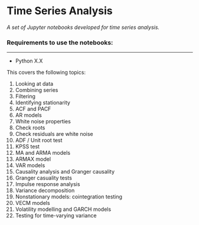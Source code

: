 # Time Series Analysis
*A set of Jupyter notebooks developed for time series analysis.*

### Requirements to use the notebooks:
-----------
 - Python X.X

This covers the following topics:
1. Looking at data
2. Combining series
3. Filtering
4. Identifying stationarity
5. ACF and PACF
6. AR models
7. White noise properties
8. Check roots
9. Check residuals are white noise
10. ADF / Unit root test
11. KPSS test
12. MA and ARMA models
13. ARMAX model
14. VAR models
15. Causality analysis and Granger causality
16. Granger casuality tests
17. Impulse response analysis
18. Variance decomposition
19. Nonstationary models: cointegration testing
20. VECM models
21. Volatility modelling and GARCH models
22. Testing for time-varying variance
